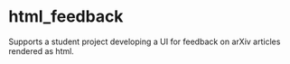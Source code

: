 # html_feedback
Supports a student project developing a UI for feedback on arXiv articles rendered as html. 
